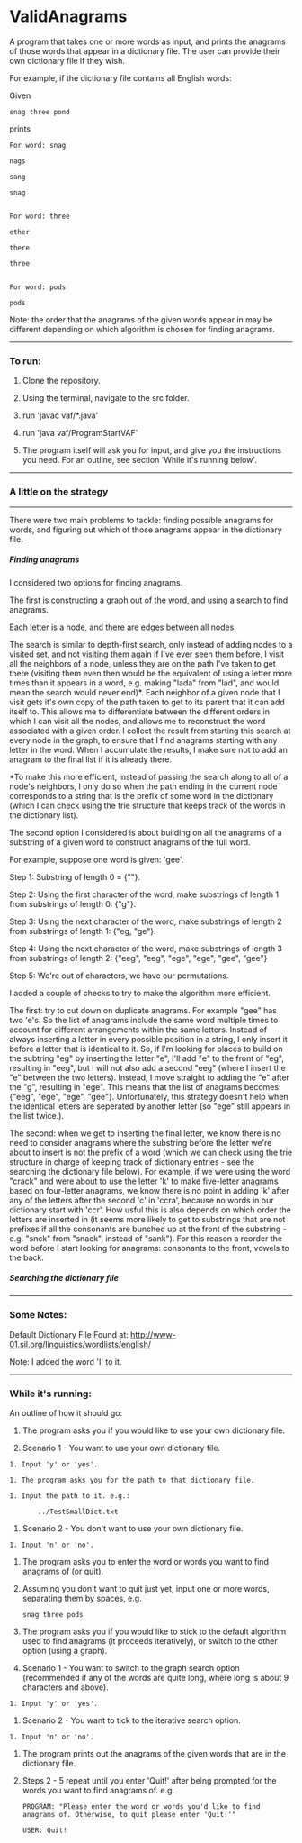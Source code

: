 # ValidAnagrams

A program that takes one or more words as input, and prints the anagrams of those words that appear in a dictionary file. The user can provide their own dictionary file if they wish. 

For example, if the dictionary file contains all English words:

Given


    snag three pond


prints


    For word: snag
  
    nags
  
    sang
  
    snag
  
  
    For word: three
  
    ether
  
    there
  
    three
  
  
    For word: pods
  
    pods


Note: the order that the anagrams of the given words appear in may be different depending on which algorithm is chosen for finding anagrams.

----

### To run:

1. Clone the repository.

1. Using the terminal, navigate to the src folder.

1. run 'javac vaf/*.java'

1. run 'java vaf/ProgramStartVAF'

1. The program itself will ask you for input, and give you the instructions you need. For an outline, see section 'While it's running below'. 

----

### A little on the strategy

----

There were two main problems to tackle: finding possible anagrams for words, and figuring out which of those anagrams appear in the dictionary file.

##### Finding anagrams

I considered two options for finding anagrams.

The first is constructing a graph out of the word, and using a search to find anagrams.

Each letter is a node, and there are edges between all nodes.

The search is similar to depth-first search, only instead of adding nodes to a visited set, and not visiting them again if I've ever seen them before, I
visit all the neighbors of a node, unless they are on the path I've taken to get there (visiting them even then would be the equivalent of using a letter more
times than it appears in a word, e.g. making "lada" from "lad", and would mean the search would never end)*.
Each neighbor of a given node that I visit gets it's own copy of the path taken to get to its parent that it can add itself to. This allows me to differentiate
between the different orders in which I can visit all the nodes, and allows me to reconstruct the word associated with a given order.
I collect the result from starting this search at every node in the graph, to ensure that I find anagrams starting with any letter in the word. When I accumulate
the results, I make sure not to add an anagram to the final list if it is already there.

*To make this more efficient, instead of passing the search along to all of a node's neighbors, I only do so when the path ending in the current node corresponds
to a string that is the prefix of some word in the dictionary (which I can check using the trie structure that keeps track of the words in the dictionary list).


The second option I considered is about building on all the anagrams of a substring of a given word to construct anagrams of the full word.

For example, suppose one word is given: 'gee'.

Step 1: Substring of length 0 = {""}.

Step 2: Using the first character of the word, make substrings of length 1 from substrings of length 0: {"g"}.

Step 3: Using the next character of the word, make substrings of length 2 from substrings of length 1: {"eg, "ge"}.

Step 4: Using the next character of the word, make substrings of length 3 from substrings of length 2: {"eeg", "eeg", "ege", "ege", "gee", "gee"}

Step 5: We're out of characters, we have our permutations.

I added a couple of checks to try to make the algorithm more efficient.

The first: try to cut down on duplicate anagrams. For example "gee" has two 'e's. So the list of anagrams include the same word multiple times
to account for different arrangements within the same letters. Instead of always inserting a letter in every possible position in a string, I only insert it
before a letter that is identical to it. So, if I'm looking for places to build on the subtring "eg" by inserting the letter "e", I'll add "e" to the front of
"eg", resulting in "eeg", but I will not also add a second "eeg" (where I insert the "e" between the two letters). Instead, I move straight to adding the "e"
after the "g", resulting in "ege". This means that the list of anagrams becomes:  {"eeg", "ege", "ege", "gee"}. Unfortunately, this strategy doesn't help when
the identical letters are seperated by another letter (so "ege" still appears in the list twice.).

The second: when we get to inserting the final letter, we know there is no need to consider anagrams where the substring before the letter we're about to insert
is not the prefix of a word (which we can check using the trie structure in charge of keeping track of dictionary entries - see the searching the dictionary file
below). For example, if we were using the word "crack" and were about to use the letter 'k' to make five-letter anagrams based on four-letter anagrams, we know
there is no point in adding 'k' after any of the letters after the second 'c' in 'ccra', because no words in our dictionary start with 'ccr'.
How usful this is also depends on which order the letters are inserted in (it seems more likely to get to substrings that are not prefixes if all the consonants
are bunched up at the front of the substring - e.g. "snck" from "snack", instead of "sank"). For this reason a reorder the word before I start looking for anagrams:
consonants to the front, vowels to the back.



##### Searching the dictionary file

----

### Some Notes:
Default Dictionary File Found at:
http://www-01.sil.org/linguistics/wordlists/english/

Note: I added the word 'I' to it.

----

### While it's running:

An outline of how it should go:

1. The program asks you if you would like to use your own dictionary file.

  1. Scenario 1 - You want to use your own dictionary file.

    1. Input 'y' or 'yes'.

    1. The program asks you for the path to that dictionary file.

    1. Input the path to it. e.g.:

           ../TestSmallDict.txt

  1. Scenario 2 - You don't want to use your own dictionary file.

    1. Input 'n' or 'no'.

1. The program asks you to enter the word or words you want to find anagrams of (or quit).

1. Assuming you don't want to quit just yet, input one or more words, separating them by spaces, e.g.

       snag three pods

1. The program asks you if you would like to stick to the default algorithm used to find anagrams (it proceeds iteratively), or switch to the other option (using a graph).

  1. Scenario 1 - You want to switch to the graph search option (recommended if any of the words are quite long, where long is about 9 characters and above).

    1. Input 'y' or 'yes'.

  1. Scenario 2 - You want to tick to the iterative search option.

    1. Input 'n' or 'no'.

1. The program prints out the anagrams of the given words that are in the dictionary file.

1. Steps 2 - 5 repeat until you enter 'Quit!' after being prompted for the words you want to find anagrams of. e.g.


       PROGRAM: "Please enter the word or words you'd like to find anagrams of. Otherwise, to quit please enter 'Quit!'"

       USER: Quit!
